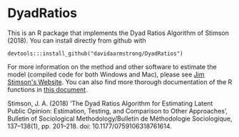 # DyadRatios

This is an R package that implements the Dyad Ratios Algorithm of Stimson (2018).  You can install directly from github with 

    devtools:::install_github("davidaarmstrong/DyadRatios")
    
For more information on the method and other software to estimate the model (compiled code for both Windows and Mac), please see [Jim Stimson's Website](http://stimson.web.unc.edu/software/).  You can also find more thorough documentation of the R functions in [this document](http://stimson.web.unc.edu/files/2018/07/ExtractDoc.pdf).  

Stimson, J. A. (2018) ‘The Dyad Ratios Algorithm for Estimating Latent Public Opinion: Estimation, Testing, and Comparison to Other Approaches’, Bulletin of Sociological Methodology/Bulletin de Méthodologie Sociologique, 137–138(1), pp. 201–218. doi: 10.1177/0759106318761614.

